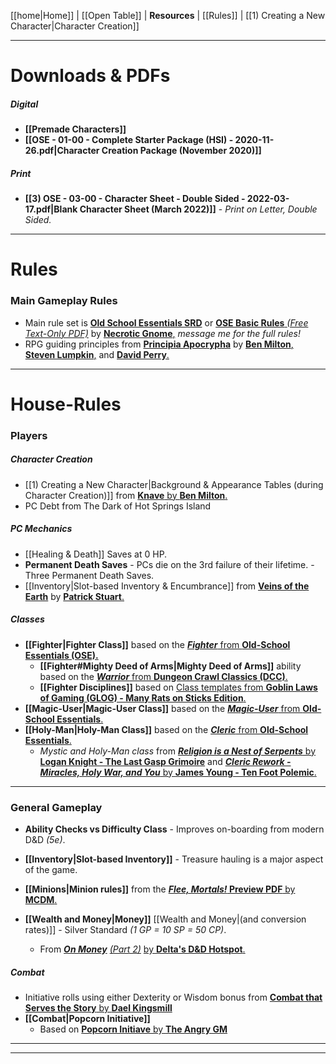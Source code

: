 [[home|Home]] | [[Open Table]] | **Resources** | [[Rules]] | [[1) Creating a New Character|Character Creation]]
___
# Downloads & PDFs
##### Digital
- **[[Premade Characters]]**
- **[[OSE - 01-00 - Complete Starter Package (HSI) - 2020-11-26.pdf|Character Creation Package (November 2020)]]**
<!-- - **[[OSE - 01-01 - Background & Appearance Tables - 2020-07-20.pdf|Background & Appearance Tables (July 2020)]]**
 [[Character sheet pdf 1.pdf|Character Sheet (Fillable PDF) - version 4-1 (March 2022)]] - *No Inventory sheet, revisit!* -->
##### Print
- **[[3) OSE - 03-00 - Character Sheet - Double Sided - 2022-03-17.pdf|Blank Character Sheet (March 2022)]]** - *Print on Letter, Double Sided.*
___
# Rules
### Main Gameplay Rules
- Main rule set is [**Old School Essentials SRD**](https://oldschoolessentials.necroticgnome.com/srd/) or [**OSE Basic Rules** *(Free Text-Only PDF)*](https://www.drivethrurpg.com/product/272802/OldSchool-Essentials-Basic-Rules) by [**Necrotic Gnome**,](https://necroticgnome.com/) *message me for the full rules!*
- RPG guiding principles from [**Principia Apocrypha**](https://lithyscaphe.blogspot.com/p/principia-apocrypha.html) by [**Ben Milton**,](https://questingblog.com/) [**Steven Lumpkin**,](https://roll1d100.blogspot.com/) and [**David Perry**.](https://lithyscaphe.blogspot.com/)
---
# House-Rules
### Players
##### Character Creation
- [[1) Creating a New Character|Background & Appearance Tables (during Character Creation)]] from [**Knave** by **Ben Milton**.](https://www.drivethrurpg.com/product/250888/Knave?manufacturers_id=10312)
- PC Debt from The Dark of Hot Springs Island
##### PC Mechanics
- [[Healing & Death]] Saves at 0 HP.
- **Permanent Death Saves** - PCs die on the 3rd failure of their lifetime. - Three Permanent Death Saves.
- [[Inventory|Slot-based Inventory & Encumbrance]] from [**Veins of the Earth**](https://www.drivethrurpg.com/product/209509/Veins-of-the-Earth) by [**Patrick Stuart**.](https://falsemachine.blogspot.com/)
##### Classes
- **[[Fighter|Fighter Class]]** based on the [***Fighter*** from **Old-School Essentials (OSE).**](https://oldschoolessentials.necroticgnome.com/srd/index.php/Fighter)
	- **[[Fighter#Mighty Deed of Arms|Mighty Deed of Arms]]** ability based on the [***Warrior*** from **Dungeon Crawl Classics (DCC)**.](https://goodman-games.com/dungeon-crawl-classics-rpg/)
	- **[[Fighter Disciplines]]** based on [Class templates from **Goblin Laws of Gaming (GLOG) - Many Rats on Sticks Edition**.](https://coinsandscrolls.blogspot.com/2019/10/osr-glog-based-homebrew-v2-many-rats-on.html)
- **[[Magic-User|Magic-User Class]]** based on the [***Magic-User*** from **Old-School Essentials**.](https://oldschoolessentials.necroticgnome.com/srd/index.php/Magic-User)
- **[[Holy-Man|Holy-Man Class]]** based on the [***Cleric*** from **Old-School Essentials**.](https://oldschoolessentials.necroticgnome.com/srd/index.php/Cleric)
	- *Mystic and Holy-Man class* from [***Religion is a Nest of Serpents*** by **Logan Knight - The Last Gasp Grimoire**](https://www.lastgaspgrimoire.com/religion-is-a-nest-of-serpents/) and [***Cleric Rework - Miracles, Holy War, and You*** by **James Young - Ten Foot Polemic**.](https://tenfootpolemic.blogspot.com/2019/04/cleric-rework-miracles-holy-war-and-you.html)
___
### General Gameplay
- **Ability Checks vs Difficulty Class** - Improves on-boarding from modern D&D *(5e)*.
- **[[Inventory|Slot-based Inventory]]** - Treasure hauling is a major aspect of the game.

- **[[Minions|Minion rules]]** from the [***Flee, Mortals!* Preview PDF** by **MCDM**.](https://files.mcdmproductions.com/FleeMortals/FleeMortalsPreview.pdf)
- **[[Wealth and Money|Money]]** [[Wealth and Money|(and conversion rates)]] - Silver Standard *(1 GP = 10 SP = 50 CP)*.
	- From [***On Money***](https://deltasdnd.blogspot.com/2010/03/on-money.html) [*(Part 2)*](https://deltasdnd.blogspot.com/2010/05/money-results.html) [by **Delta's D&D Hotspot**.](https://deltasdnd.blogspot.com/2010/03/on-money.html)

##### Combat
- Initiative rolls using either Dexterity or Wisdom bonus from [**Combat that Serves the Story** by **Dael Kingsmill**](https://www.youtube.com/watch?v=dHPvBrA_j2Q)
- **[[Combat|Popcorn Initiative]]**
	- Based on [**Popcorn Initiave** by **The Angry GM**](https://theangrygm.com/popcorn-initiative-a-great-way-to-adjust-dd-and-pathfinder-initiative-with-a-stupid-name/)


___
___

